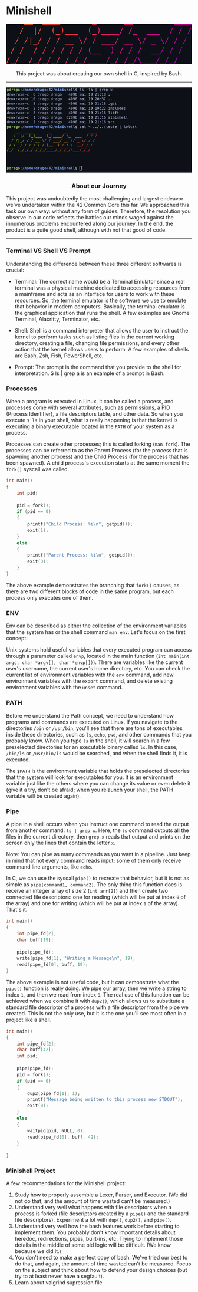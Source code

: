 # Minishell

<p align="center">
    <img src="./assets/printscreen.png"/>
</p>

<p align="center"> This project was about creating our own shell in C, inspired by Bash. </p>

---
<p align="center">
    <img src="./assets/printscreen2.png"/>
</p>

<h3 align="center">About our Journey</h3>
This project was undoubtedly the most challenging and largest endeavor we've undertaken within the 42 Common Core this far. We approached this task our own way: without any form of guides. Therefore, the resolution you observe in our code reflects the battles our minds waged against the innumerous problems encountered along our journey. In the end, the product is a quite good shell, although with not that good of code.

---
### Terminal VS Shell VS Prompt
Understanding the difference between these three different softwares is crucial:

- Terminal: The correct name would be a Terminal Emulator since a real terminal was a physical machine dedicated to accessing resources from a mainframe and acts as an interface for users to work with these resources. So, the terminal emulator is the software we use to emulate that behavior in modern computers. Basically, the terminal emulator is the graphical application that runs the shell. A few examples are Gnome Terminal, Alacritty, Terminator, etc.

- Shell: Shell is a command interpreter that allows the user to instruct the kernel to perform tasks such as listing files in the current working directory, creating a file, changing file permissions, and every other action that the kernel allows users to perform. A few examples of shells are Bash, Zsh, Fish, PowerShell, etc.

- Prompt: The prompt is the command that you provide to the shell for interpretation. $ ls | grep a is an example of a prompt in Bash.

### Processes
When a program is executed in Linux, it can be called a process, and processes come with several attributes, such as permissions, a PID (Process Identifier), a file descriptors table, and other data. So when you execute `$ ls` in your shell, what is really happening is that the kernel is executing a binary executable located in the `PATH` of your system as a process.

Processes can create other processes; this is called forking (`man fork`). The processes can be referred to as the Parent Process (for the process that is spawning another process) and the Child Process (for the process that has been spawned). A child process's execution starts at the same moment the `fork()` syscall was called.

```c
int main()
{
    int pid;

    pid = fork();
    if (pid == 0)
    {
        printf("Child Process: %i\n", getpid());
        exit(1);
    }
    else
    {
        printf("Parent Process: %i\n", getpid());
        exit(0);
    }
}
```

The above example demonstrates the branching that `fork()` causes, as there are two different blocks of code in the same program, but each process only executes one of them.
### ENV
Env can be described as either the collection of the environment variables that the system has or the shell command `man env`. Let's focus on the first concept:

Unix systems hold useful variables that every executed program can access through a parameter called `envp`, located in the main function (`int main(int argc, char *argv[], char *envp[])`). There are variables like the current user's username, the current user's home directory, etc. You can check the current list of environment variables with the `env` command, add new environment variables with the `export` command, and delete existing environment variables with the `unset` command.
### PATH
Before we understand the Path concept, we need to understand how programs and commands are executed on Linux. If you navigate to the directories `/bin` or `/usr/bin`, you'll see that there are tons of executables inside these directories, such as `ls`, `echo`, `pwd`, and other commands that you probably know. When you type `ls` in the shell, it will search in a few preselected directories for an executable binary called `ls`. In this case, `/bin/ls` or `/usr/bin/ls` would be searched, and when the shell finds it, it is executed.

The `$PATH` is the environment variable that holds the preselected directories that the system will look for executables for you. It is an environment variable just like the others where you can change its value or even delete it (give it a try, don't be afraid; when you relaunch your shell, the PATH variable will be created again).
### Pipe
A pipe in a shell occurs when you instruct one command to read the output from another command: `ls | grep x`. Here, the `ls` command outputs all the files in the current directory, then `grep x` reads that output and prints on the screen only the lines that contain the letter `x`.

Note: You can pipe as many commands as you want in a pipeline. Just keep in mind that not every command reads input; some of them only receive command line arguments, like `echo`.

In C, we can use the syscall `pipe()` to recreate that behavior, but it is not as simple as `pipe(command1, command2)`. The only thing this function does is receive an integer array of size 2 (`int arr[2]`) and then create two connected file descriptors: one for reading (which will be put at index `0` of the array) and one for writing (which will be put at index `1` of the array). That's it.

```c
int main()
{
    int pipe_fd[2];
    char buff[19];

    pipe(pipe_fd);
    write(pipe_fd[1], "Writing a Message\n", 19);
    read(pipe_fd[0], buff, 19);
}
```
The above example is not useful code, but it can demonstrate what the `pipe()` function is really doing. We pipe our array, then we write a string to index `1`, and then we read from index `0`. The real use of this function can be achieved when we combine it with `dup2()`, which allows us to substitute a standard file descriptor of a process with a file descriptor from the pipe we created. This is not the only use, but it is the one you'll see most often in a project like a shell.

```c
int main()
{
    int pipe_fd[2];
    char buff[42];
    int pid;

    pipe(pipe_fd);
    pid = fork();
    if (pid == 0)
    {
        dup2(pipe_fd[1], 1);
        printf("Message being written to this process new STDOUT");
        exit(0);
    }
    else
    {
        waitpid(pid, NULL, 0);
        read(pipe_fd[0], buff, 42);
    }

}
```

### Minishell Project
A few recommendations for the Minishell project:
1. Study how to properly assemble a Lexer, Parser, and Executor. (We did not do that, and the amount of time wasted can't be measured.)
2. Understand very well what happens with file descriptors when a process is forked (file descriptors created by a `pipe()` and the standard file descriptors). Experiment a lot with `dup()`, `dup2()`, and `pipe()`.
3. Understand very well how the bash features work before starting to implement them. You probably don't know important details about heredoc, redirections, pipes, built-ins, etc. Trying to implement those details in the middle of some old logic will be difficult. (We know because we did it.)
4. You don't need to make a perfect copy of bash. We've tried our best to do that, and again, the amount of time wasted can't be measured. Focus on the subject and think about how to defend your design choices (but try to at least never have a segfault).
5. Learn about valgrind supression file
